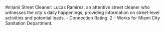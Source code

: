 #miami 
Street Cleaner: Lucas Ramirez, an attentive street cleaner who witnesses the city's daily happenings, providing information on street-level activities and potential leads. - Connection Rating: 2 - Works for Miami City Sanitation Department.